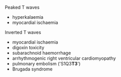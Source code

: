 Peaked T waves  
* hyperkalaemia
* myocardial ischaemia

  
Inverted T waves  
* myocardial ischaemia
* digoxin toxicity
* subarachnoid haemorrhage
* arrhythmogenic right ventricular cardiomyopathy
* pulmonary embolism ('S1Q3**T3**')
* Brugada syndrome
